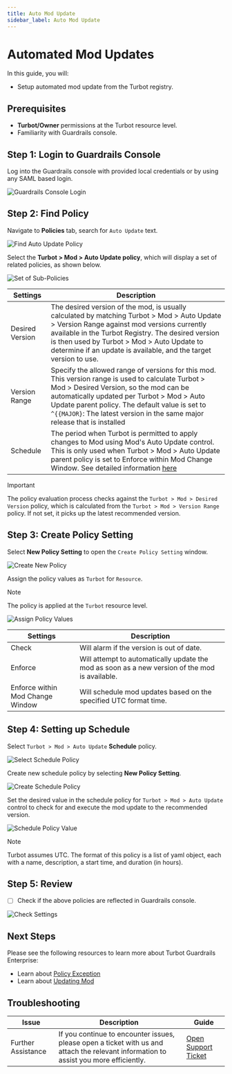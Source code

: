 ```yaml
---
title: Auto Mod Update
sidebar_label: Auto Mod Update
---
```


# Automated Mod Updates

In this guide, you will:
- Setup automated mod update from the Turbot registry.

## Prerequisites

- **Turbot/Owner** permissions at the Turbot resource level.
- Familiarity with Guardrails console.

## Step 1: Login to Guardrails Console

Log into the Guardrails console with provided local credentials or by using any SAML based login.

![Guardrails Console Login](/images/docs/guardrails/guides/configuring-guardrails/auto-mod-update/guardrails-console-login.png)

## Step 2: Find Policy

Navigate to **Policies** tab, search for `Auto Update` text.

![Find Auto Update Policy](/images/docs/guardrails/guides/configuring-guardrails/auto-mod-update/guardrails-console-policies-auto-update.png)

Select the **Turbot > Mod > Auto Update policy**, which will display a set of related policies, as shown below.

![Set of Sub-Policies](/images/docs/guardrails/guides/configuring-guardrails/auto-mod-update/guardrails-console-policies-auto-update-sub-policies.png)


| Settings                      | Description                                                                                   |
|---------------------------------------------|-----------------------------------------------------------------------------------------------|
| Desired Version                         | The desired version of the mod, is usually calculated by matching Turbot > Mod > Auto Update > Version Range against mod versions currently available in the Turbot Registry. The desired version is then used by Turbot > Mod > Auto Update to determine if an update is available, and the target version to use.|
| Version Range                       | Specify the allowed range of versions for this mod. This version range is used to calculate Turbot > Mod > Desired Version, so the mod can be automatically updated per Turbot > Mod > Auto Update parent policy. The default value is set to `^{{MAJOR}`: The latest version in the same major release that is installed|
| Schedule | The period when Turbot is permitted to apply changes to Mod using Mod's Auto Update control. This is only used when Turbot > Mod > Auto Update parent policy is set to Enforce within Mod Change Window. See detailed information [here](https://hub.guardrails.turbot.com/mods/turbot/policies/turbot/modChangeWindowSchedule)                           |

> [!IMPORTANT]
> The policy evaluation process checks against the `Turbot > Mod > Desired Version` policy, which is calculated from the `Turbot > Mod > Version Range` policy. If not set, it picks up the latest recommended version.

## Step 3: Create Policy Setting

Select **New Policy Setting** to open the `Create Policy Setting` window.

![Create New Policy](/images/docs/guardrails/guides/configuring-guardrails/auto-mod-update/guardrails-console-policies-auto-update-create-new-policy.png)

Assign the policy values as `Turbot` for `Resource`.

> [!NOTE]
> The policy is applied at the `Turbot` resource level.

![Assign Policy Values](/images/docs/guardrails/guides/configuring-guardrails/auto-mod-update/guardrails-console-policies-auto-update-assign-policy-values.png)


| Settings                      | Description                                                                                   |
|-------------------------------|-----------------------------------------------------------------------------------------------|
| Check                         | Will alarm if the version is out of date.                                                     |
| Enforce                       | Will attempt to automatically update the mod as soon as a new version of the mod is available.|
| Enforce within Mod Change Window | Will schedule mod updates based on the specified UTC format time.                             |


## Step 4: Setting up Schedule

Select `Turbot > Mod > Auto Update` **Schedule** policy.

![Select Schedule Policy](/images/docs/guardrails/guides/configuring-guardrails/auto-mod-update/guardrails-console-policies-auto-update-select-schedule-policy.png)

Create new schedule policy by selecting **New Policy Setting**.

![Create Schedule Policy](/images/docs/guardrails/guides/configuring-guardrails/auto-mod-update/guardrails-console-policies-auto-update-select-schedule-create-policy.png)

Set the desired value in the schedule policy for `Turbot > Mod > Auto Update` control to check for and execute the mod update to the recommended version.

![Schedule Policy Value](/images/docs/guardrails/guides/configuring-guardrails/auto-mod-update/guardrails-console-policies-auto-update-select-schedule-policy-value.png)

> [!Note]
> Turbot assumes UTC.
> The format of this policy is a list of yaml object, each with a name, description, a start time, and duration (in hours).

## Step 5: Review

- [ ] Check if the above policies are reflected in Guardrails console.

![Check Settings](/images/docs/guardrails/guides/configuring-guardrails/auto-mod-update/guardrails-console-policies-auto-update-settings-check.png)


## Next Steps

Please see the following resources to learn more about Turbot Guardrails Enterprise:

- Learn about [Policy Exception](/guides/configuring-guardrails/managing-policies#creating-an-exception)
- Learn about [Updating Mod](/guardrails/docs/guides/configuring-guardrails/update-mod)

## Troubleshooting

| Issue                                      | Description                                                                                                                                                                                                 | Guide                                |
|----------------------------------------------|-------------------------------------------------------------------------------------------------------------------------------------------------------------------------------------------------------------------|-----------------------------------------------------|
| Further Assistance                       | If you continue to encounter issues, please open a ticket with us and attach the relevant information to assist you more efficiently.                                                 | [Open Support Ticket](https://support.turbot.com)   |